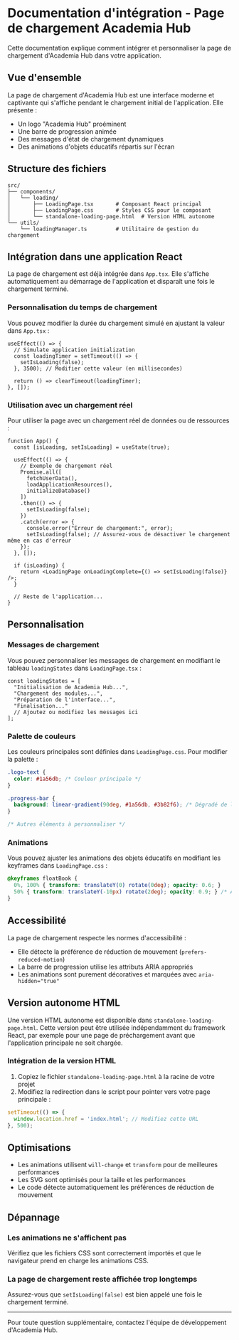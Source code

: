 # Documentation d'intégration - Page de chargement Academia Hub

Cette documentation explique comment intégrer et personnaliser la page de chargement d'Academia Hub dans votre application.

## Vue d'ensemble

La page de chargement d'Academia Hub est une interface moderne et captivante qui s'affiche pendant le chargement initial de l'application. Elle présente :

- Un logo "Academia Hub" proéminent
- Une barre de progression animée
- Des messages d'état de chargement dynamiques
- Des animations d'objets éducatifs répartis sur l'écran

## Structure des fichiers

```
src/
├── components/
│   └── loading/
│       ├── LoadingPage.tsx       # Composant React principal
│       ├── LoadingPage.css       # Styles CSS pour le composant
│       └── standalone-loading-page.html  # Version HTML autonome
└── utils/
    └── loadingManager.ts         # Utilitaire de gestion du chargement
```

## Intégration dans une application React

La page de chargement est déjà intégrée dans `App.tsx`. Elle s'affiche automatiquement au démarrage de l'application et disparaît une fois le chargement terminé.

### Personnalisation du temps de chargement

Vous pouvez modifier la durée du chargement simulé en ajustant la valeur dans `App.tsx` :

```tsx
useEffect(() => {
  // Simulate application initialization
  const loadingTimer = setTimeout(() => {
    setIsLoading(false);
  }, 3500); // Modifier cette valeur (en millisecondes)
  
  return () => clearTimeout(loadingTimer);
}, []);
```

### Utilisation avec un chargement réel

Pour utiliser la page avec un chargement réel de données ou de ressources :

```tsx
function App() {
  const [isLoading, setIsLoading] = useState(true);
  
  useEffect(() => {
    // Exemple de chargement réel
    Promise.all([
      fetchUserData(),
      loadApplicationResources(),
      initializeDatabase()
    ])
    .then(() => {
      setIsLoading(false);
    })
    .catch(error => {
      console.error("Erreur de chargement:", error);
      setIsLoading(false); // Assurez-vous de désactiver le chargement même en cas d'erreur
    });
  }, []);
  
  if (isLoading) {
    return <LoadingPage onLoadingComplete={() => setIsLoading(false)} />;
  }
  
  // Reste de l'application...
}
```

## Personnalisation

### Messages de chargement

Vous pouvez personnaliser les messages de chargement en modifiant le tableau `loadingStates` dans `LoadingPage.tsx` :

```tsx
const loadingStates = [
  "Initialisation de Academia Hub...",
  "Chargement des modules...",
  "Préparation de l'interface...",
  "Finalisation..."
  // Ajoutez ou modifiez les messages ici
];
```

### Palette de couleurs

Les couleurs principales sont définies dans `LoadingPage.css`. Pour modifier la palette :

```css
.logo-text {
  color: #1a56db; /* Couleur principale */
}

.progress-bar {
  background: linear-gradient(90deg, #1a56db, #3b82f6); /* Dégradé de la barre de progression */
}

/* Autres éléments à personnaliser */
```

### Animations

Vous pouvez ajuster les animations des objets éducatifs en modifiant les keyframes dans `LoadingPage.css` :

```css
@keyframes floatBook {
  0%, 100% { transform: translateY(0) rotate(0deg); opacity: 0.6; }
  50% { transform: translateY(-10px) rotate(2deg); opacity: 0.9; } /* Ajustez ces valeurs */
}
```

## Accessibilité

La page de chargement respecte les normes d'accessibilité :

- Elle détecte la préférence de réduction de mouvement (`prefers-reduced-motion`)
- La barre de progression utilise les attributs ARIA appropriés
- Les animations sont purement décoratives et marquées avec `aria-hidden="true"`

## Version autonome HTML

Une version HTML autonome est disponible dans `standalone-loading-page.html`. Cette version peut être utilisée indépendamment du framework React, par exemple pour une page de préchargement avant que l'application principale ne soit chargée.

### Intégration de la version HTML

1. Copiez le fichier `standalone-loading-page.html` à la racine de votre projet
2. Modifiez la redirection dans le script pour pointer vers votre page principale :

```javascript
setTimeout(() => {
  window.location.href = 'index.html'; // Modifiez cette URL
}, 500);
```

## Optimisations

- Les animations utilisent `will-change` et `transform` pour de meilleures performances
- Les SVG sont optimisés pour la taille et les performances
- Le code détecte automatiquement les préférences de réduction de mouvement

## Dépannage

### Les animations ne s'affichent pas

Vérifiez que les fichiers CSS sont correctement importés et que le navigateur prend en charge les animations CSS.

### La page de chargement reste affichée trop longtemps

Assurez-vous que `setIsLoading(false)` est bien appelé une fois le chargement terminé.

---

Pour toute question supplémentaire, contactez l'équipe de développement d'Academia Hub.
